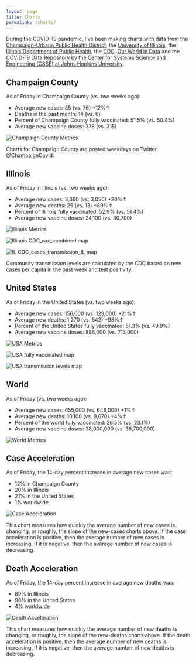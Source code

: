 ```yaml
---
layout: page
title: Charts
permalink: /charts/
---
```


During the COVID-19 pandemic, I've been making charts with data from the [Champaign-Urbana Public Health District](https://www.c-uphd.org/champaign-urbana-illinois-coronavirus-information.html), the [University of Illinois](https://go.illinois.edu/COVIDTestingData), the [Illinois Department of Public Health](http://www.dph.illinois.gov/covid19), the [CDC](https://covid.cdc.gov/covid-data-tracker/), [Our World in Data](https://github.com/owid/covid-19-data/tree/master/public/data) and the [COVID-19 Data Repository by the Center for Systems Science and Engineering (CSSE) at Johns Hopkins University](https://github.com/CSSEGISandData/COVID-19).

## Champaign County

As of Friday in Champaign County (vs. two weeks ago):
  
  - Average new cases: 85 (vs. 76) +12%↑
  - Deaths in the past month: 14 (vs. 6)
  - Percent of Champaign County fully vaccinated: 51.5% (vs. 50.4%)
  - Average new vaccine doses: 378 (vs. 315)

![Champaign County Metrics](https://raw.githubusercontent.com/bzigterman/CUcovid/main/gh_action/Champaign_facet.png)

Charts for Champaign County are posted weekdays on Twitter [@ChampaignCovid](https://twitter.com/ChampaignCovid).

## Illinois

As of Friday in Illinois (vs. two weeks ago):
  
  - Average new cases: 3,660 (vs. 3,050) +20%↑
  - Average new deaths: 25 (vs. 13) +89%↑
  - Percent of Illinois fully vaccinated: 52.9% (vs. 51.4%)
  - Average new vaccine doses: 24,100 (vs. 30,700)

![Illinois Metrics](https://raw.githubusercontent.com/bzigterman/CUcovid/main/gh_action/IL_facet.png)

![Illinois CDC_vax_combined map](https://raw.githubusercontent.com/bzigterman/CUcovid/main/gh_action/IL_vax_combined.png)

![IL CDC_cases_transmission_IL map](https://raw.githubusercontent.com/bzigterman/CUcovid/main/gh_action/IL_cases_transmission.png)

Community transmission levels are calculated by the CDC based on new cases per capita in the past week and test positivity.

## United States

As of Friday in the United States (vs. two weeks ago):
  
  - Average new cases: 156,000 (vs. 129,000) +21%↑
  - Average new deaths: 1,270 (vs. 642) +98%↑
  - Percent of the United States fully vaccinated: 51.3% (vs. 49.9%)
  - Average new vaccine doses: 886,000 (vs. 713,000)

![USA Metrics](https://raw.githubusercontent.com/bzigterman/CUcovid/main/gh_action/US_facet.png)

![USA fully vaccinated map](https://raw.githubusercontent.com/bzigterman/CUcovid/main/gh_action/usa_vax_total.png)

![USA transmission levels map](https://raw.githubusercontent.com/bzigterman/CUcovid/main/gh_action/usa_transmission.png)

## World

As of Friday (vs. two weeks ago):
  
  - Average new cases: 655,000 (vs. 648,000) +1%↑
  - Average new deaths: 10,100 (vs. 9,670) +4%↑
  - Percent of the world fully vaccinated: 26.5% (vs. 23.1%)
  - Average new vaccine doses: 38,000,000 (vs. 36,700,000)

![World Metrics](https://raw.githubusercontent.com/bzigterman/CUcovid/main/gh_action/world_facet.png)

## Case Acceleration

As of Friday, the 14-day percent increase in average new cases was:
  
  - 12% in Champaign County
  - 20% in Illinois
  - 21% in the United States
  - 1% worldwide

![Case Acceleration](https://raw.githubusercontent.com/bzigterman/CUcovid/main/gh_action/new_cases_change_facet.png)

This chart measures how quickly the average number of new cases is changing, or roughly, the slope of the new-cases charts above. If the case acceleration is positive, then the average number of new cases is increasing. If it is negative, then the average number of new cases is decreasing.

## Death Acceleration

As of Friday, the 14-day percent increase in average new deaths was:
  
  - 89% in Illinois
  - 98% in the United States
  - 4% worldwide

![Death Acceleration](https://raw.githubusercontent.com/bzigterman/CUcovid/main/gh_action/new_deaths_change_facet.png)

This chart measures how quickly the average number of new deaths is changing, or roughly, the slope of the new-deaths charts above. If the death acceleration is positive, then the average number of new deaths is increasing. If it is negative, then the average number of new deaths is decreasing.


